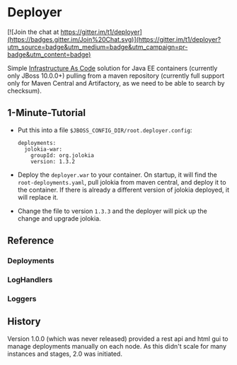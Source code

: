 # Deployer

[![Join the chat at https://gitter.im/t1/deployer](https://badges.gitter.im/Join%20Chat.svg)](https://gitter.im/t1/deployer?utm_source=badge&utm_medium=badge&utm_campaign=pr-badge&utm_content=badge)

Simple [Infrastructure As Code](http://martinfowler.com/bliki/InfrastructureAsCode.html) solution for Java EE containers (currently only JBoss 10.0.0+) pulling from a maven repository (currently full support only for Maven Central and Artifactory, as we need to be able to search by checksum).

## 1-Minute-Tutorial

- Put this into a file `$JBOSS_CONFIG_DIR/root.deployer.config`:

      deployments:
        jolokia-war:
          groupId: org.jolokia
          version: 1.3.2

- Deploy the `deployer.war` to your container.
On startup, it will find the `root-deployments.yaml`, pull jolokia from maven central, and deploy it to the container.
If there is already a different version of jolokia deployed, it will replace it.

- Change the file to version `1.3.3` and the deployer will pick up the change and upgrade jolokia.

## Reference

### Deployments
### LogHandlers
### Loggers


## History

Version 1.0.0 (which was never released) provided a rest api and html gui to manage deployments manually on each node.
As this didn't scale for many instances and stages, 2.0 was initiated.
